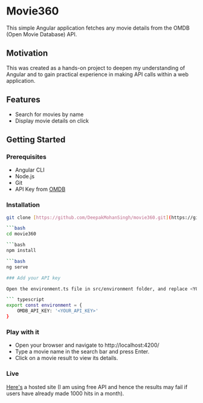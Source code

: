 # Movie360

This simple Angular application fetches any movie details from the OMDB (Open Movie Database) API.

## Motivation

This was created as a hands-on project to deepen my understanding of Angular and to gain practical experience in making API calls within a web application.

## Features

- Search for movies by name
- Display movie details on click

## Getting Started

### Prerequisites

- Angular CLI
- Node.js
- Git
- API Key from [OMDB](http://www.omdbapi.com/apikey.aspx)

### Installation

```bash
git clone [https://github.com/DeepakMohanSingh/movie360.git](https://github.com/DeepakMohanSingh/movie360.git)

```bash
cd movie360

```bash
npm install

```bash
ng serve

### Add your API key

Open the environment.ts file in src/environment folder, and replace <YOUR_API_KEY> with your key. It can be requested from [here](http://www.omdbapi.com/apikey.aspx).

``` typescript
export const environment = {
    OMDB_API_KEY: '<YOUR_API_KEY>'
}
```

### Play with it

- Open your browser and navigate to http://localhost:4200/
- Type a movie name in the search bar and press Enter.
- Click on a movie result to view its details.

### Live

[Here's](https://deepakmohansingh.github.io/movie360/) a hosted site (I am using free API and hence the results may fail if users have already made 1000 hits in a month).
